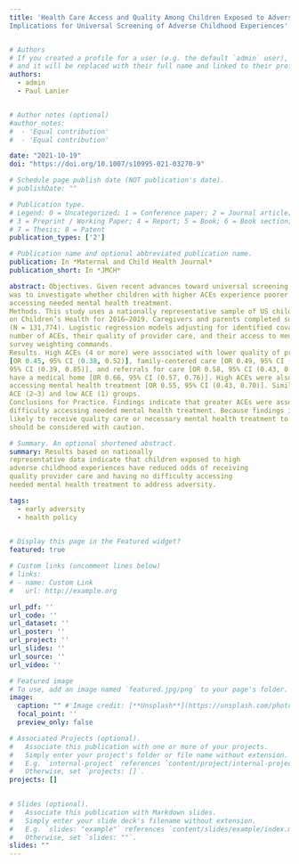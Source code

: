 ```yaml
---
title: 'Health Care Access and Quality Among Children Exposed to Adversity:
Implications for Universal Screening of Adverse Childhood Experiences'


# Authors
# If you created a profile for a user (e.g. the default `admin` user), write the username (folder name) here
# and it will be replaced with their full name and linked to their profile.
authors:
  - admin
  - Paul Lanier


# Author notes (optional)
#author_notes:
#  - 'Equal contribution'
#  - 'Equal contribution'

date: "2021-10-19"
doi: "https://doi.org/10.1007/s10995-021-03270-9"

# Schedule page publish date (NOT publication's date).
# publishDate: ""

# Publication type.
# Legend: 0 = Uncategorized; 1 = Conference paper; 2 = Journal article;
# 3 = Preprint / Working Paper; 4 = Report; 5 = Book; 6 = Book section;
# 7 = Thesis; 8 = Patent
publication_types: ['2']

# Publication name and optional abbreviated publication name.
publication: In *Maternal and Child Health Journal*
publication_short: In *JMCH*

abstract: Objectives. Given recent advances toward universal screening for Adverse Childhood Experiences (ACEs), our objective
was to investigate whether children with higher ACEs experience poorer quality of provider care and greater challenges
accessing needed mental health treatment.
Methods. This study uses a nationally representative sample of US children aged 0–17 years drawn from the National Survey
on Children’s Health for 2016–2019. Caregivers and parents completed surveys between June 2016 and February 2020
(N = 131,774). Logistic regression models adjusting for identified covariates were used to test associations between a child’s
number of ACEs, their quality of provider care, and their access to mental health treatment. All analyses used appropriate
survey weighting commands.
Results. High ACEs (4 or more) were associated with lower quality of provider care, including effective care coordination
[OR 0.45, 95% CI (0.38, 0.52)], family-centered care [OR 0.49, 95% CI (0.41, 0.58)], shared decision making [OR 0.50,
95% CI (0.39, 0.85)], and referrals for care [OR 0.58, 95% CI (0.43, 0.80)]; children with high ACEs were also less likely to
have a medical home [OR 0.66, 95% CI (0.57, 0.76)]. High ACEs were also significantly associated with greater difficulty
accessing mental health treatment [OR 0.55, 95% CI (0.43, 0.70)]. Similar results were found for children in the moderate
ACE (2–3) and low ACE (1) groups.
Conclusions for Practice. Findings indicate that greater ACEs were associated with poorer quality medical care and greater
difficulty accessing needed mental health treatment. Because findings indicate that children with high ACEs may be the least
likely to receive quality care or necessary mental health treatment to address this adversity, universal screening for ACEs
should be considered with caution.

# Summary. An optional shortened abstract.
summary: Results based on nationally
representative data indicate that children exposed to high
adverse childhood experiences have reduced odds of receiving
quality provider care and having no difficulty accessing
needed mental health treatment to address adversity.

tags: 
  - early adversity
  - health policy
  

# Display this page in the Featured widget?
featured: true

# Custom links (uncomment lines below)
# links:
# - name: Custom Link
#   url: http://example.org

url_pdf: ''
url_code: ''
url_dataset: ''
url_poster: ''
url_project: ''
url_slides: ''
url_source: ''
url_video: ''

# Featured image
# To use, add an image named `featured.jpg/png` to your page's folder.
image:
  caption: "" #'Image credit: [**Unsplash**](https://unsplash.com/photos/pLCdAaMFLTE)'
  focal_point: ''
  preview_only: false

# Associated Projects (optional).
#   Associate this publication with one or more of your projects.
#   Simply enter your project's folder or file name without extension.
#   E.g. `internal-project` references `content/project/internal-project/index.md`.
#   Otherwise, set `projects: []`.
projects: []
  

# Slides (optional).
#   Associate this publication with Markdown slides.
#   Simply enter your slide deck's filename without extension.
#   E.g. `slides: "example"` references `content/slides/example/index.md`.
#   Otherwise, set `slides: ""`.
slides: ""
---
```





